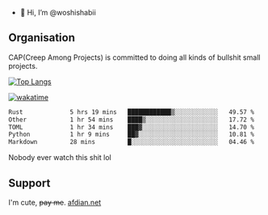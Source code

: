 - 👋 Hi, I’m @woshishabii

## Organisation

CAP(Creep Among Projects) is committed to doing all kinds of bullshit small projects.

[![Top Langs](https://github-readme-stats.vercel.app/api/top-langs/?username=woshishabii&layout=compact)](https://github.com/anuraghazra/github-readme-stats)

[![wakatime](https://wakatime.com/badge/user/34d02784-acc1-4a16-82d7-33fdb53c4ed6.svg)](https://wakatime.com/@34d02784-acc1-4a16-82d7-33fdb53c4ed6)


<!--START_SECTION:waka-->

```txt
Rust             5 hrs 19 mins   ████████████▒░░░░░░░░░░░░   49.57 %
Other            1 hr 54 mins    ████▒░░░░░░░░░░░░░░░░░░░░   17.72 %
TOML             1 hr 34 mins    ███▓░░░░░░░░░░░░░░░░░░░░░   14.70 %
Python           1 hr 9 mins     ██▓░░░░░░░░░░░░░░░░░░░░░░   10.81 %
Markdown         28 mins         █░░░░░░░░░░░░░░░░░░░░░░░░   04.46 %
```

<!--END_SECTION:waka-->

Nobody ever watch this shit lol

## Support
I'm cute, ~~pay me~~.
[afdian.net](https://afdian.com/a/woshishabi)

<!---
woshishabii/woshishabii is a ✨ special ✨ repository because its `README.md` (this file) appears on your GitHub profile.
You can click the Preview link to take a look at your changes.
--->
